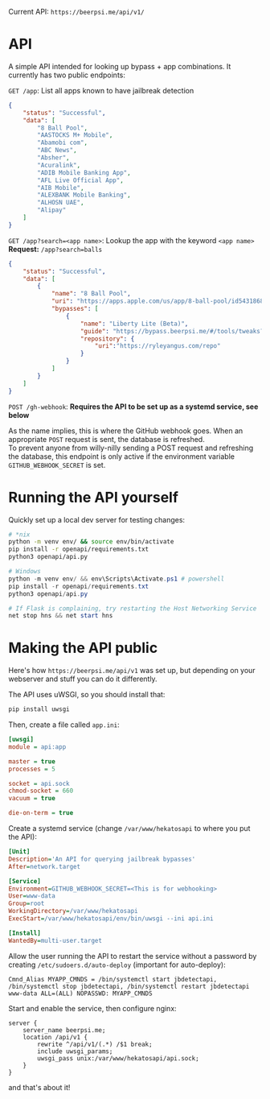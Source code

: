Current API: `https://beerpsi.me/api/v1/`

# API
A simple API intended for looking up bypass + app combinations. It currently has two public endpoints:

`GET /app`: List all apps known to have jailbreak detection
```json
{
    "status": "Successful",
    "data": [
        "8 Ball Pool",
        "AASTOCKS M+ Mobile",
        "Abamobi com",
        "ABC News",
        "Absher",
        "Acuralink",
        "ADIB Mobile Banking App",
        "AFL Live Official App",
        "AIB Mobile",
        "ALEXBANK Mobile Banking",
        "ALHOSN UAE",
        "Alipay"
    ]
}
```

`GET /app?search=<app name>`: Lookup the app with the keyword `<app name>`  
**Request:** `/app?search=balls`
```json
{
    "status": "Successful",
    "data": [
        {
            "name": "8 Ball Pool",
            "uri": "https://apps.apple.com/us/app/8-ball-pool/id543186831",
            "bypasses": [
                {
                    "name": "Liberty Lite (Beta)",
                    "guide": "https://bypass.beerpsi.me/#/tools/tweaks?id=liberty-lite-beta",
                    "repository": {
                        "uri":"https://ryleyangus.com/repo"
                    }
                }
            ]
        }
    ]
}
```

`POST /gh-webhook`:
**Requires the API to be set up as a systemd service, see below**

As the name implies, this is where the GitHub webhook goes. When an appropriate `POST` request is sent, the database is refreshed.  
To prevent anyone from willy-nilly sending a POST request and refreshing the database, this endpoint is only active if the environment variable `GITHUB_WEBHOOK_SECRET` is set.


# Running the API yourself
Quickly set up a local dev server for testing changes:
```bash
# *nix
python -m venv env/ && source env/bin/activate
pip install -r openapi/requirements.txt
python3 openapi/api.py
```

```powershell
# Windows
python -m venv env/ && env\Scripts\Activate.ps1 # powershell
pip install -r openapi/requirements.txt
python3 openapi/api.py

# If Flask is complaining, try restarting the Host Networking Service
net stop hns && net start hns
```


# Making the API public
Here's how `https://beerpsi.me/api/v1` was set up, but depending on your webserver and stuff you can do it differently.

The API uses uWSGI, so you should install that:
```bash
pip install uwsgi
```

Then, create a file called `app.ini`:
```ini
[uwsgi]
module = api:app

master = true
processes = 5

socket = api.sock
chmod-socket = 660
vacuum = true

die-on-term = true
```

Create a systemd service (change `/var/www/hekatosapi` to where you put the API):
```ini
[Unit]
Description='An API for querying jailbreak bypasses'
After=network.target

[Service]
Environment=GITHUB_WEBHOOK_SECRET=<This is for webhooking>
User=www-data
Group=root
WorkingDirectory=/var/www/hekatosapi
ExecStart=/var/www/hekatosapi/env/bin/uwsgi --ini api.ini

[Install]
WantedBy=multi-user.target
```

Allow the user running the API to restart the service without a password by creating `/etc/sudoers.d/auto-deploy` (important for auto-deploy):
```
Cmnd_Alias MYAPP_CMNDS = /bin/systemctl start jbdetectapi, /bin/systemctl stop jbdetectapi, /bin/systemctl restart jbdetectapi
www-data ALL=(ALL) NOPASSWD: MYAPP_CMNDS
```

Start and enable the service, then configure nginx:
```nginx
server {
    server_name beerpsi.me;
    location /api/v1 {
        rewrite ^/api/v1/(.*) /$1 break;
        include uwsgi_params;
        uwsgi_pass unix:/var/www/hekatosapi/api.sock;
    }
}
```

and that's about it!
